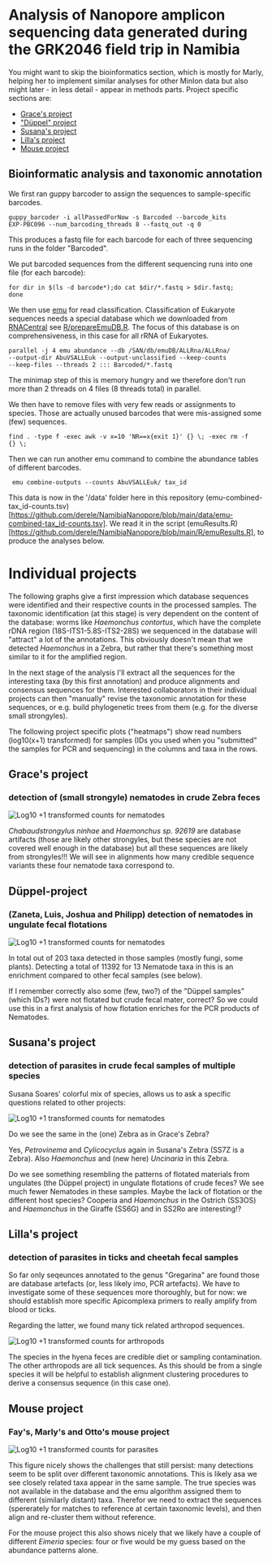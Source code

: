  Analysis of Nanopore amplicon sequencing data generated during the GRK2046 field trip in Namibia
====================================================================================

You might want to skip the bioinformatics section, which is mostly for
Marly, helping her to implement similar analyses for other MinIon data
but also might later - in less detail - appear in methods parts.
Project specific sections are: 
- [Grace's project](#graces-project)
- ["Düppel" project](#düppel-project)
- [Susana's project](#susanas-project)
- [Lilla's project](#lillas-project)
- [Mouse project](#mouse-project)

## Bioinformatic analysis and taxonomic annotation

We first ran guppy barcoder to assign the sequences to sample-specific
barcodes.

``` 
guppy_barcoder -i allPassedForNow -s Barcoded --barcode_kits
EXP-PBC096 --num_barcoding_threads 8 --fastq_out -q 0 
```

This produces a fastq file for each barcode for each of three
sequencing runs in the folder "Barcoded".

We put barcoded sequences from the different sequencing runs into one
file (for each barcode):

```
for dir in $(ls -d barcode*);do cat $dir/*.fastq > $dir.fastq;
done
```

We then use [emu](https://gitlab.com/treangenlab/emu) for read
classification. Classification of Eukaryote sequences needs a special
database which we downloaded from
[RNACentral](https://rnacentral.org/) see
[R/prepareEmuDB.R](https://github.com/derele/NamibiaNanopore/blob/main/R/prepareEmuDB.R). The
focus of this database is on comprehensiveness, in this case for all
rRNA of Eukaryotes.


```
parallel -j 4 emu abundance --db /SAN/db/emuDB/ALLRna/ALLRna/
--output-dir AbuVSALLEuk --output-unclassified --keep-counts
--keep-files --threads 2 ::: Barcoded/*.fastq
```

The minimap step of this is memory hungry and we therefore don't run
more than 2 threads on 4 files (8 threads total) in parallel.

We then have to remove files with very few reads or assignments to
species. Those are actually unused barcodes that were mis-assigned
some (few) sequences.

```
find . -type f -exec awk -v x=10 'NR==x{exit 1}' {} \; -exec rm -f
{} \;
```

Then we can run another emu command to combine the abundance tables of
different barcodes.

```
 emu combine-outputs --counts AbuVSALLEuk/ tax_id
 ```

This data is now in the '/data' folder here in this repository
(emu-combined-tax_id-counts.tsv)[https://github.com/derele/NamibiaNanopore/blob/main/data/emu-combined-tax_id-counts.tsv]. We
read it in the script
(emuResults.R)[https://github.com/derele/NamibiaNanopore/blob/main/R/emuResults.R],
to produce the analyses below.

# Individual projects

The following graphs give a first impression which database sequences
were identified and their respective counts in the processed
samples. The taxonomic identification (at this stage) is very
dependent on the content of the database: worms like *Haemonchus
contortus*, which have the complete rDNA region
(18S-ITS1-5.8S-ITS2-28S) we sequenced in the database will "attract" a
lot of the annotations. This obviously doesn't mean that we detected
*Haemonchus* in a Zebra, but rather that there's something most
similar to it for the amplified region.

In the next stage of the analysis I'll extract all the sequences for
the interesting taxa (by this first annotation) and produce alignments
and consensus sequences for them. Interested collaborators in their
individual projects can then "manually" revise the taxonomic
annotation for these sequences, or e.g. build phylogenetic trees from
them (e.g. for the diverse small strongyles).


The following project specific plots ("heatmaps") show read numbers
(log10(x+1) transformed) for samples (IDs you used when you
"submitted" the samples for PCR and sequencing) in the columns and taxa
in the rows.  


## Grace's project
### detection of (small strongyle) nematodes in crude Zebra feces

![Log10 +1 transformed counts for
nematodes](https://github.com/derele/NamibiaNanopore/blob/main/figures/Grace_1st_heat.png)

*Chabaudstrongylus ninhae* and *Haemonchus sp. 92619* are database
artifacts (those are likely other strongyles, but these species are
not covered well enough in the database) but all these sequences are
likely from strongyles!!! We will see in alignments how many credible
sequence variants these four nematode taxa correspond to.


## Düppel-project
###  (Zaneta, Luis, Joshua and Philipp) detection of nematodes in ungulate fecal flotations


![Log10 +1 transformed counts for
nematodes](https://github.com/derele/NamibiaNanopore/blob/main/figures/DuplNem_1st_heat.png)

In total out of 203 taxa detected in those samples (mostly fungi, some
plants). Detecting a total of 11392 for 13 Nematode taxa in this is an
enrichment compared to other fecal samples (see below).

If I remember correctly also some (few, two?) of the "Düppel samples"
(which IDs?)  were not flotated but crude fecal mater, correct? So we
could use this in a first analysis of how flotation enriches for the
PCR products of Nematodes.


## Susana's project
### detection of parasites in crude fecal samples of multiple species

Susana Soares' colorful mix of species, allows us to ask a specific
questions related to other projects:

![Log10 +1 transformed counts for
nematodes](https://github.com/derele/NamibiaNanopore/blob/main/figures/Susana_1st_heat.png)

Do we see the same in the (one) Zebra as in Grace's Zebra?

Yes, *Petrovinema* and *Cylicocyclus* again in Susana's Zebra (SS7Z is
a Zebra). Also *Haemonchus* and (new here) *Uncinaria* in this Zebra.

Do we see something resembling the patterns of flotated materials from
ungulates (the Düppel project) in ungulate flotations of crude feces?
We see much fewer Nematodes in these samples. Maybe the lack of
flotation or the different host species? Cooperia and *Haemonchus* in
the Ostrich (SS3OS) and *Haemonchus* in the Giraffe (SS6G) and in SS2Ro
are interesting!?


## Lilla's project
### detection of parasites in ticks and cheetah fecal samples

So far only seqeunces annotated to the genus "Gregarina" are found
those are database artefacts (or, less likely imo, PCR artefacts). We
have to investigate some of these sequences more thoroughly, but for
now: we should establish more specific Apicomplexa primers to really
amplify from blood or ticks.

Regarding the latter, we found many tick related arthropod sequences.

![Log10 +1 transformed counts for
arthropods](https://github.com/derele/NamibiaNanopore/blob/main/figures/Lilla_Arthro_1st_heat.png)

The species in the hyena feces are credible diet or sampling
contamination. The other arthropods are all tick sequences. As this
should be from a single species it will be helpful to establish
alignment clustering procedures to derive a consensus sequence (in
this case one).

## Mouse project
### Fay's,  Marly's and Otto's mouse project

![Log10 +1 transformed counts for
parasites](https://github.com/derele/NamibiaNanopore/blob/main/figures/Rodents_1st_heat.png)

This figure nicely shows the challenges that still persist: many
detections seem to be split over different taxonomic annotations. This
is likely asa we see closely related taxa appear in the same sample.
The true species was not available in the database and the emu
algorithm assigned them to different (similarly distant) taxa.
Therefor we need to extract the sequences (spererately for matches to
reference at certain taxonomic levels), and then align and re-cluster
them without reference.

For the mouse project this also shows nicely that we likely have a
couple of different *Eimeria* species: four or five would be my guess
based on the abundance patterns alone.

